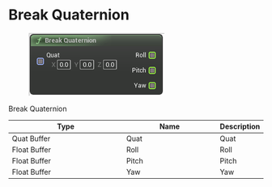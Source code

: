 # Break Quaternion

<div align="left" data-full-width="false">

<figure><img src="Break_Quaternion.png" alt=""><figcaption></figcaption></figure>

</div>

Break Quaternion

<table>
<thead><tr><th width="250">Type</th><th width="200">Name</th><th>Description</th></tr></thead>
<tbody>
<tr><td>Quat Buffer</td><td>Quat</td><td>Quat</td></tr>
<tr><td>Float Buffer</td><td>Roll</td><td>Roll</td></tr>
<tr><td>Float Buffer</td><td>Pitch</td><td>Pitch</td></tr>
<tr><td>Float Buffer</td><td>Yaw</td><td>Yaw</td></tr>
</tbody>
</table>